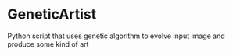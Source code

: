 # GeneticArtist
Python script that uses genetic algorithm to evolve input image and produce some kind of art
